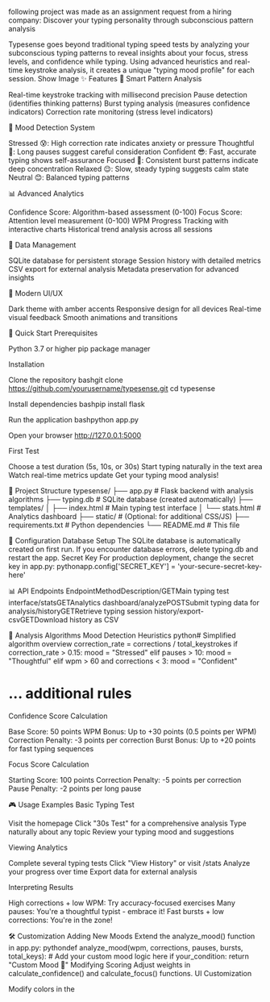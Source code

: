 following project was made as an assignment request from a hiring company:
Discover your typing personality through subconscious pattern analysis

Typesense goes beyond traditional typing speed tests by analyzing your subconscious typing patterns to reveal insights about your focus, stress levels, and confidence while typing. Using advanced heuristics and real-time keystroke analysis, it creates a unique "typing mood profile" for each session.
Show Image
✨ Features
🎯 Smart Pattern Analysis

Real-time keystroke tracking with millisecond precision
Pause detection (identifies thinking patterns)
Burst typing analysis (measures confidence indicators)
Correction rate monitoring (stress level indicators)

🧠 Mood Detection System

Stressed 😰: High correction rate indicates anxiety or pressure
Thoughtful 🤔: Long pauses suggest careful consideration
Confident 😎: Fast, accurate typing shows self-assurance
Focused 🎯: Consistent burst patterns indicate deep concentration
Relaxed 😌: Slow, steady typing suggests calm state
Neutral 😊: Balanced typing patterns

📊 Advanced Analytics

Confidence Score: Algorithm-based assessment (0-100)
Focus Score: Attention level measurement (0-100)
WPM Progress Tracking with interactive charts
Historical trend analysis across all sessions

💾 Data Management

SQLite database for persistent storage
Session history with detailed metrics
CSV export for external analysis
Metadata preservation for advanced insights

🎨 Modern UI/UX

Dark theme with amber accents
Responsive design for all devices
Real-time visual feedback
Smooth animations and transitions

🚀 Quick Start
Prerequisites

Python 3.7 or higher
pip package manager

Installation

Clone the repository
bashgit clone https://github.com/yourusername/typesense.git
cd typesense

Install dependencies
bashpip install flask

Run the application
bashpython app.py

Open your browser
http://127.0.0.1:5000


First Test

Choose a test duration (5s, 10s, or 30s)
Start typing naturally in the text area
Watch real-time metrics update
Get your typing mood analysis!

📁 Project Structure
typesense/
├── app.py              # Flask backend with analysis algorithms
├── typing.db           # SQLite database (created automatically)
├── templates/
│   ├── index.html      # Main typing test interface
│   └── stats.html      # Analytics dashboard
├── static/             # (Optional: for additional CSS/JS)
├── requirements.txt    # Python dependencies
└── README.md          # This file

🔧 Configuration
Database Setup
The SQLite database is automatically created on first run. If you encounter database errors, delete typing.db and restart the app.
Secret Key
For production deployment, change the secret key in app.py:
pythonapp.config['SECRET_KEY'] = 'your-secure-secret-key-here'

📊 API Endpoints
EndpointMethodDescription/GETMain typing test interface/statsGETAnalytics dashboard/analyzePOSTSubmit typing data for analysis/historyGETRetrieve typing session history/export-csvGETDownload history as CSV

🧮 Analysis Algorithms
Mood Detection Heuristics
python# Simplified algorithm overview
correction_rate = corrections / total_keystrokes
if correction_rate > 0.15: mood = "Stressed"
elif pauses > 10: mood = "Thoughtful"
elif wpm > 60 and corrections < 3: mood = "Confident"
# ... additional rules
Confidence Score Calculation

Base Score: 50 points
WPM Bonus: Up to +30 points (0.5 points per WPM)
Correction Penalty: -3 points per correction
Burst Bonus: Up to +20 points for fast typing sequences

Focus Score Calculation

Starting Score: 100 points
Correction Penalty: -5 points per correction
Pause Penalty: -2 points per long pause

🎮 Usage Examples
Basic Typing Test

Visit the homepage
Click "30s Test" for a comprehensive analysis
Type naturally about any topic
Review your typing mood and suggestions

Viewing Analytics

Complete several typing tests
Click "View History" or visit /stats
Analyze your progress over time
Export data for external analysis

Interpreting Results

High corrections + low WPM: Try accuracy-focused exercises
Many pauses: You're a thoughtful typist - embrace it!
Fast bursts + low corrections: You're in the zone!

🛠️ Customization
Adding New Moods
Extend the analyze_mood() function in app.py:
pythondef analyze_mood(wpm, corrections, pauses, bursts, total_keys):
    # Add your custom mood logic here
    if your_condition:
        return "Custom Mood 🎨"
Modifying Scoring
Adjust weights in calculate_confidence() and calculate_focus() functions.
UI Customization

Modify colors in the <style> section of HTML templates
Adjust test durations in the frontend JavaScript
Customize suggestions in the get_suggestion() function

🐛 Troubleshooting
Database Errors
bash# Delete existing database and restart
rm typing.db
python app.py
Missing Dependencies
bashpip install flask
Port Already in Use
bash# Kill process on port 5000 (Windows)
netstat -ano | findstr :5000
taskkill /PID <PID_NUMBER> /F

# Or run on different port
python app.py --port 5001
🤝 Contributing

Fork the repository
Create a feature branch (git checkout -b feature/amazing-feature)
Commit your changes (git commit -m 'Add amazing feature')
Push to the branch (git push origin feature/amazing-feature)
Open a Pull Request

Ideas for Contributions

Additional mood detection algorithms
Machine learning integration
Typing game modes
Mobile app version
Advanced statistical analysis
Typing speed improvement recommendations
